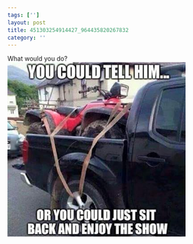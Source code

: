 ```yaml
---
tags: ['']
layout: post
title: 451303254914427_964435820267832
category: ''
---
```

What would you do?
![451303254914427_964435820267832](/uploads/2015-6-2-451303254914427_964435820267832.jpg)
